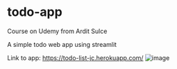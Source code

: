 # todo-app
Course on Udemy from Ardit Sulce

A simple todo web app using streamlit


Link to app: https://todo-list-jc.herokuapp.com/
![image](https://user-images.githubusercontent.com/46171023/211178085-5c885149-50ef-4f7d-9f08-7e7dc77e700b.png)


